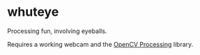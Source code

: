 whuteye
=======

Processing fun, involving eyeballs.

Requires a working webcam and the [OpenCV Processing](https://github.com/atduskgreg/opencv-processing "OpenCV Processing") library.

